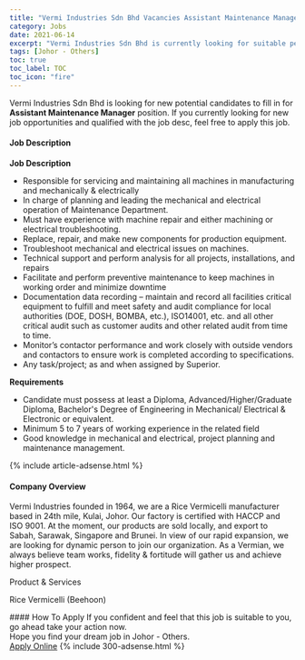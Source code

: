 ```yaml
---
title: "Vermi Industries Sdn Bhd Vacancies Assistant Maintenance Manager" 
category: Jobs 
date: 2021-06-14 
excerpt: "Vermi Industries Sdn Bhd is currently looking for suitable person to fill in the Assistant Maintenance Manager which based in Johor - Others" 
tags: [Johor - Others] 
toc: true 
toc_label: TOC 
toc_icon: "fire" 
--- 
```


<p>Vermi Industries Sdn Bhd is looking for new potential candidates to fill in for <b>Assistant Maintenance Manager</b> position. If you currently looking for new job opportunities and qualified with the job desc, feel free to apply this job.
</p><div><div><h4>Job Description</h4></div><div><div><span><div><p><strong>Job Description</strong></p><ul><li>Responsible for servicing and maintaining all machines in manufacturing and mechanically &amp; electrically</li><li>In charge of planning and leading the mechanical and electrical operation of Maintenance Department.</li><li>Must have experience with machine repair and either machining or electrical troubleshooting.</li><li>Replace, repair, and make new components for production equipment.</li><li>Troubleshoot mechanical and electrical issues on machines.</li><li>Technical support and perform analysis for all projects, installations, and repairs</li><li>Facilitate and perform preventive maintenance to keep machines in working order and minimize downtime</li><li>Documentation data recording &#8211; maintain and record all facilities critical equipment to fulfill and meet safety and audit compliance for local authorities (DOE, DOSH, BOMBA, etc.), ISO14001, etc. and all other critical audit such as customer audits and other related audit from time to time.</li><li>Monitor&#8217;s contactor performance and work closely with outside vendors and contactors to ensure work is completed according to specifications.</li><li>Any task/project; as and when assigned by Superior.</li></ul><p><strong>Requirements</strong></p><ul><li>Candidate must possess at least a Diploma, Advanced/Higher/Graduate Diploma, Bachelor's Degree of Engineering in Mechanical/ Electrical &amp; Electronic or equivalent.</li><li>Minimum 5 to 7 years of working experience in the related field</li><li>Good knowledge in mechanical and electrical, project planning and maintenance management.</li></ul></div></span></div></div></div> 
{% include article-adsense.html %} 
<div><div><h4>Company Overview</h4></div><div><div><span><div><p>Vermi Industries&#160;founded in 1964, we are a Rice Vermicelli manufacturer based in 24th mile, Kulai, Johor. Our factory is certified with HACCP and ISO 9001. At the moment, our products are sold locally, and export to Sabah, Sarawak, Singapore and Brunei. In view of our rapid expansion, we are looking for dynamic person to join our organization. As a Vermian, we always believe team works, fidelity &amp; fortitude will gather us and achieve higher prospect.</p><p>Product &amp; Services</p><p>Rice Vermicelli (Beehoon)</p></div></span></div></div></div> 
#### How To Apply 
If you confident and feel that this job is suitable to you, go ahead take your action now. <br/> 
Hope you find your dream job in Johor - Others. <br/> 
<a href="https://www.jobstreet.com.my/en/job/assistant-maintenance-manager-4590016?jobId=jobstreet-my-job-4590016&" class="btn btn--info" target="_blank" rel="nofollow noopenner">Apply Online</a> 
{% include 300-adsense.html %} 